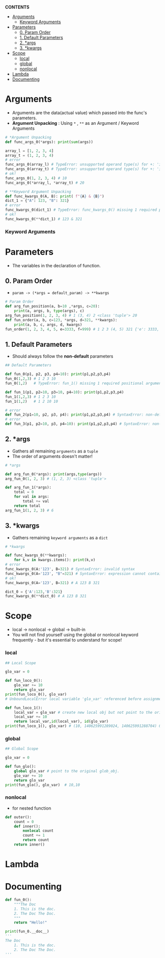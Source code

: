 **CONTENTS**
- [Arguments](#arguments)
    - [Keyword Arguments](#keyword-arguments)
- [Parameters](#parameters)
  - [0. Param Order](#0-param-order)
  - [1. Default Parameters](#1-default-parameters)
  - [2. *args](#2-args)
  - [3. *kwargs](#3-kwargs)
- [Scope](#scope)
    - [local](#local)
    - [global](#global)
    - [nonlocal](#nonlocal)
- [Lambda](#lambda)
- [Documenting](#documenting)

# Arguments
  - Arguments are the data(actual value) which passed into the func's parameters.
  - **Argument Unpacking** : Using ```*``` , ```**``` as an Argument / Keyword Arguments
```python
# *Argument Unpacking
def func_args_0(*args): print(sum(args))

array_l = [1, 2, 3, 4]
array_t = (1, 2, 3, 4)
# error
func_args_0(array_l) # TypeError: unsupported operand type(s) for +: 'int' and 'tuple'
func_args_0(array_t) # TypeError: unsupported operand type(s) for +: 'int' and 'tuple'
# ok!
func_args_0(1, 2, 3, 4) # 10
func_args_0(*array_l, *array_t) # 20
```
```python
# **Keyword Argument Unpacking
def func_kwargs_0(A, B): print( f"{A} & {B}")
dict_1 = {"A": 123, "B": 321}
# error
func_kwargs_0(dict_1) # TypeError: func_kwargs_0() missing 1 required positional argument: 'B'
# ok!
func_kwargs_0(**dict_1) # 123 & 321
```
### Keyword Arguments

# Parameters
  - The variables in the declaration of function.
## 0. Param Order 
- ```param -> (*args = default_param) -> **kwargs```
```python
# Param Order
def arg_fun_position(a, b=10 ,*args, c=20): 
    print(a, args, b, type(args), c)
arg_fun_position(1, 2, 3, 4) # 1 (3, 4) 2 <class 'tuple'> 20
def fun_order(a, b, c=123, *args, d=321, **kwargs):
    print(a, b, c, args, d, kwargs)
fun_order(1, 2, 3, 4, 5, e=3333, f=999) # 1 2 3 (4, 5) 321 {'e': 3333, 'f': 999}
```
##  1. Default Parameters
  - Should always follow the **non-default** parameters
```python
## Default Parameters

def fun_0(p1, p2, p3, p4=10): print(p1,p2,p3,p4)
fun_0(1,2,3) # 1 2 3 10
fun_0(1,2)   # TypeError: fun_1() missing 1 required positional argument: 'p3'

def fun_1(p1, p2=10, p3=10, p4=10): print(p1,p2,p3,p4)
fun_1(1,2,3) # 1 2 3 10
fun_1(1,2)   # 1 2 10 10

# error
def fun_2(p1=10, p2, p3, p4): print(p1,p2,p3,p4) # SyntaxError: non-default argument follows default argument
# error
def fun_3(p1, p2=10, p3, p4=10): print(p1,p2,p3,p4) # SyntaxError: non-default argument follows default argument
```

##  2. *args
- Gathers all remaining ```arguments``` as a ```tuple```
- The order of arguments doesn't matter!
```python
# *args

def arg_fun_0(*args): print(args,type(args))
arg_fun_0(1, 2, 3) # (1, 2, 3) <class 'tuple'>

def arg_fun_1(*args):
    total = 0
    for val in args:
        total += val
    return total
arg_fun_1(1, 2, 3) # 6
```

##  3. *kwargs
- Gathers remaining ```keyword arguments``` as a ```dict```
```python
# *kwargs

def func_kwargs_0(**kwargs):
    for k,v in kwargs.items(): print(k,v)
# error
func_kwargs_0(A:'123', B=321) # SyntaxError: invalid syntax
func_kwargs_0(A='123', "B"=321) # SyntaxError: expression cannot contain assignment, perhaps you meant "=="?
# ok!
func_kwargs_0(A='123', B=321) # A 123 B 321

dict_0 = {'A':123,'B':321}
func_kwargs_0(**dict_0) # A 123 B 321
```
# Scope
  - local -> nonlocal -> global -> built-in
  - You will not find yourself using the global or nonlocal keyword frequently - but it's essential to understand for scope!
### local
```python
## Local Scope

glo_var = 0

def fun_loco_0():
    glo_var += 10
    return glo_var
print(fun_loco_0(), glo_var)  
# UnboundLocalError local variable 'glo_var' referenced before assignment

def fun_loco_1():
    local_var = glo_var # create new local obj but not point to the original glob_obj.
    local_var += 10
    return local_var,id(local_var), id(glo_var)
print(fun_loco_1(), glo_var) # (10, 140625991289024, 140625991288704) 0
```
### global
```python
## Global Scope

glo_var = 0

def fun_glo():
    global glo_var # point to the original glob_obj.
    glo_var += 10
    return glo_var
print(fun_glo(), glo_var)  # 10,10
```
### nonlocal
- for nested function
```python
def outer():
    count = 0
    def inner():
        nonlocal count
        count += 1
        return count
    return inner()
```


# Lambda

# Documenting
```python
def fun_0():
    """The Doc
    1. This is the doc.
    2. The Doc The Doc.
    """
    return "Hello!"

print(fun_0.__doc__)
'''
The Doc
    1. This is the doc.
    2. The Doc The Doc.
'''
```